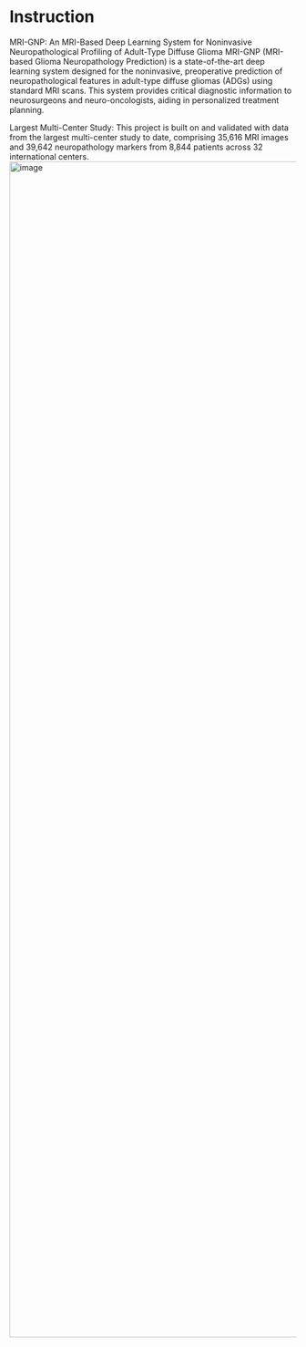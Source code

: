 # Instruction

MRI-GNP: An MRI-Based Deep Learning System for Noninvasive Neuropathological Profiling of Adult-Type Diffuse Glioma
MRI-GNP (MRI-based Glioma Neuropathology Prediction) is a state-of-the-art deep learning system designed for the noninvasive, preoperative prediction of neuropathological features in adult-type diffuse gliomas (ADGs) using standard MRI scans. This system provides critical diagnostic information to neurosurgeons and neuro-oncologists, aiding in personalized treatment planning.

Largest Multi-Center Study: This project is built on and validated with data from the largest multi-center study to date, comprising 35,616 MRI images and 39,642 neuropathology markers from 8,844 patients across 32 international centers.
<img width="1747" height="2063" alt="image" src="https://github.com/user-attachments/assets/f8d188e6-23d5-4d94-9e4a-102936bb1455" />
